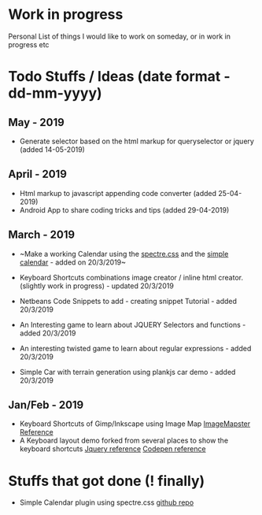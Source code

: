 # Work in progress
Personal List of things I would like to work on someday, or in work in progress etc

# Todo Stuffs / Ideas (date format - dd-mm-yyyy)
## May - 2019
 - Generate selector based on the html markup for queryselector or jquery (added 14-05-2019)
 
## April - 2019
 - Html markup to javascript appending code converter (added 25-04-2019)
 - Android App to share coding tricks and tips (added 29-04-2019)
## March - 2019
 - ~Make a working Calendar using the [spectre.css](https://picturepan2.github.io/spectre/experimentals/calendars.html) and the [simple calendar](https://github.com/monsterbrain/simple-calendar) - added on 20/3/2019~
 - Keyboard Shortcuts combinations image creator / inline html creator. (slightly work in progress) - updated 20/3/2019
 - Netbeans Code Snippets to add - creating snippet Tutorial - added 20/3/2019
 - An Interesting game to learn about JQUERY Selectors and functions - added 20/3/2019
 
 - An interesting twisted game to learn about regular expressions - added 20/3/2019
 - Simple Car with terrain generation using plankjs car demo - added 20/3/2019
 
## Jan/Feb - 2019
 - Keyboard Shortcuts of Gimp/Inkscape using Image Map [ImageMapster Reference](http://www.outsharked.com/imagemapster/default.aspx?demos.html#beatles)
 - A Keyboard layout demo forked from several places to show the keyboard shortcuts [Jquery reference](https://code.tutsplus.com/tutorials/creating-a-keyboard-with-css-and-jquery--net-5774) [Codepen reference](https://codepen.io/gschier/pen/VKgyaY)
 
 # Stuffs that got done (! finally)
 - Simple Calendar plugin using spectre.css [github repo](https://github.com/monsterbrain/simple-calendar-with-jquery-spectre-css)
